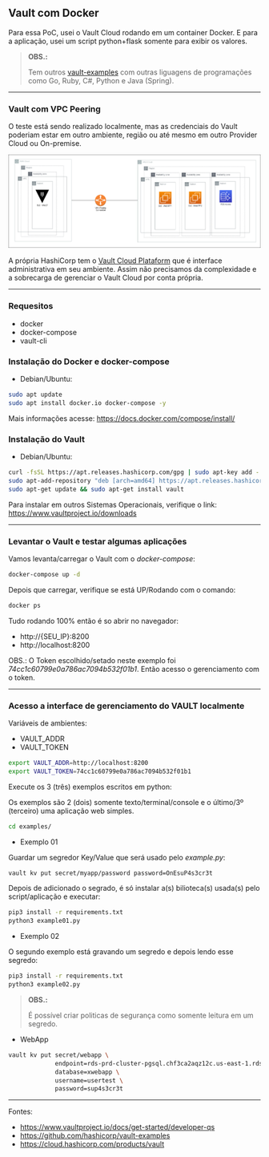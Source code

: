 ## Vault com Docker

Para essa PoC, usei o Vault Cloud rodando em um container Docker. E para a aplicação, usei um script python+flask somente para exibir os valores.


>**OBS.:**
>
>Tem outros [vault-examples](https://github.com/hashicorp/vault-examples) com outras liguagens de programações como Go, Ruby, C#, Python e Java (Spring).


---

### Vault com VPC Peering

O teste está sendo realizado localmente, mas as credenciais do Vault poderiam estar em outro ambiente, região ou até mesmo em outro Provider Cloud ou On-premise.

![Vault com VPC-Peering](https://github.com/roanfranklin/docker-vault/raw/main/imagens/Vault-Cloud.jpg)

A própria HashiCorp tem o [Vault Cloud Plataform](https://cloud.hashicorp.com/products/vault) que é interface administrativa em seu ambiente. Assim não precisamos da complexidade e a sobrecarga de gerenciar o Vault Cloud por conta própria.

---

### Requesitos

- docker
- docker-compose
- vault-cli

### Instalação do Docker e docker-compose

- Debian/Ubuntu:

```bash
sudo apt update
sudo apt install docker.io docker-compose -y
```

Mais informações acesse: https://docs.docker.com/compose/install/

### Instalação do Vault

- Debian/Ubuntu:
```bash
curl -fsSL https://apt.releases.hashicorp.com/gpg | sudo apt-key add -
sudo apt-add-repository "deb [arch=amd64] https://apt.releases.hashicorp.com $(lsb_release -cs) main"
sudo apt-get update && sudo apt-get install vault
```

Para instalar em outros Sistemas Operacionais, verifique o link: https://www.vaultproject.io/downloads

---

### Levantar o Vault e testar algumas aplicações

Vamos levanta/carregar o Vault com o *docker-compose*:

```bash
docker-compose up -d
```

Depois que carregar, verifique se está UP/Rodando com o comando:

```bash
docker ps
```

Tudo rodando 100% então é so abrir no navegador:

- http://{SEU_IP}:8200
- http://localhost:8200

OBS.: O Token escolhido/setado neste exemplo foi *74cc1c60799e0a786ac7094b532f01b1*. Então acesso o gerenciamento com o token.

---

### Acesso a interface de gerenciamento do VAULT localmente

Variáveis de ambientes:
  - VAULT_ADDR
  - VAULT_TOKEN

```bash
export VAULT_ADDR=http://localhost:8200
export VAULT_TOKEN=74cc1c60799e0a786ac7094b532f01b1
```


Execute os 3 (três) exemplos escritos em python:

Os exemplos são 2 (dois) somente texto/terminal/console e o último/3º (terceiro) uma aplicação web simples.
  
```bash
cd examples/
```

- Exemplo 01

Guardar um segredor Key/Value que será usado pelo *example.py*:
```bash
vault kv put secret/myapp/password password=OnEsuP4s3cr3t
```

Depois de adicionado o segrado, é só instalar a(s) bilioteca(s) usada(s) pelo script/aplicação e executar:
```bash
pip3 install -r requirements.txt
python3 example01.py
```

- Exemplo 02

O segundo exemplo está gravando um segredo e depois lendo esse segredo:
```bash
pip3 install -r requirements.txt
python3 example02.py
```

>**OBS.:**
>
>É possível criar politicas de segurança como somente leitura em um segredo.


- WebApp

```bash
vault kv put secret/webapp \
             endpoint=rds-prd-cluster-pgsql.chf3ca2aqz12c.us-east-1.rds.amazonaws.com \
             database=xwebapp \
             username=usertest \
             password=sup4s3cr3t
```

---

Fontes:
- https://www.vaultproject.io/docs/get-started/developer-qs
- https://github.com/hashicorp/vault-examples
- https://cloud.hashicorp.com/products/vault